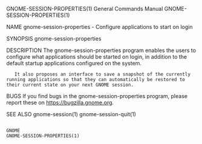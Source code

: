 GNOME-SESSION-PROPERTIES(1)                                                             General Commands Manual                                                            GNOME-SESSION-PROPERTIES(1)

NAME
       gnome-session-properties - Configure applications to start on login

SYNOPSIS
       gnome-session-properties

DESCRIPTION
       The gnome-session-properties program enables the users to configure what applications should be started on login, in addition to the default startup applications configured on the system.

       It also proposes an interface to save a snapshot of the currently running applications so that they can automatically be restored to their current state on your next GNOME session.

BUGS
       If you find bugs in the gnome-session-properties program, please report these on https://bugzilla.gnome.org.

SEE ALSO
       gnome-session(1) gnome-session-quit(1)

                                                                                                 GNOME                                                                     GNOME-SESSION-PROPERTIES(1)
